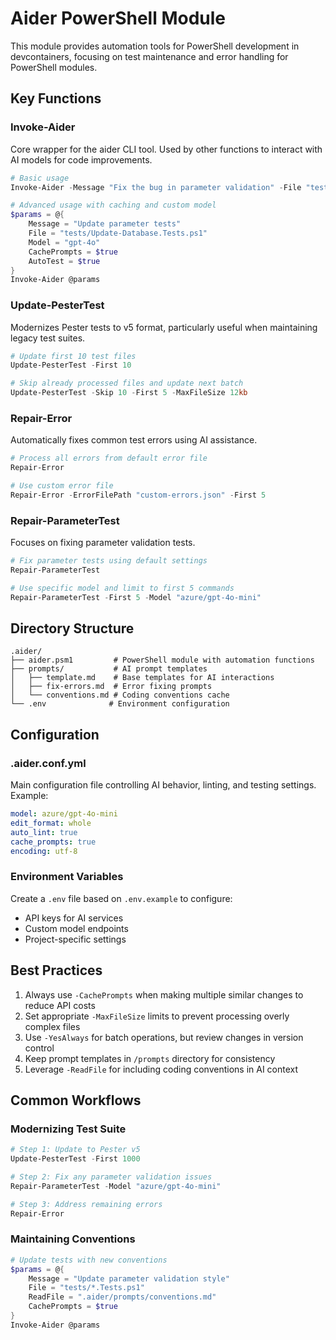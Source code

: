 # Aider PowerShell Module

This module provides automation tools for PowerShell development in devcontainers, focusing on test maintenance and error handling for PowerShell modules.

## Key Functions

### Invoke-Aider
Core wrapper for the aider CLI tool. Used by other functions to interact with AI models for code improvements.

```powershell
# Basic usage
Invoke-Aider -Message "Fix the bug in parameter validation" -File "tests/Get-Something.Tests.ps1"

# Advanced usage with caching and custom model
$params = @{
    Message = "Update parameter tests"
    File = "tests/Update-Database.Tests.ps1"
    Model = "gpt-4o"
    CachePrompts = $true
    AutoTest = $true
}
Invoke-Aider @params
```

### Update-PesterTest
Modernizes Pester tests to v5 format, particularly useful when maintaining legacy test suites.

```powershell
# Update first 10 test files
Update-PesterTest -First 10

# Skip already processed files and update next batch
Update-PesterTest -Skip 10 -First 5 -MaxFileSize 12kb
```

### Repair-Error
Automatically fixes common test errors using AI assistance.

```powershell
# Process all errors from default error file
Repair-Error

# Use custom error file
Repair-Error -ErrorFilePath "custom-errors.json" -First 5
```

### Repair-ParameterTest
Focuses on fixing parameter validation tests.

```powershell
# Fix parameter tests using default settings
Repair-ParameterTest

# Use specific model and limit to first 5 commands
Repair-ParameterTest -First 5 -Model "azure/gpt-4o-mini"
```

## Directory Structure

```
.aider/
├── aider.psm1         # PowerShell module with automation functions
├── prompts/           # AI prompt templates
│   ├── template.md    # Base templates for AI interactions
│   ├── fix-errors.md  # Error fixing prompts
│   └── conventions.md # Coding conventions cache
└── .env              # Environment configuration
```

## Configuration

### .aider.conf.yml
Main configuration file controlling AI behavior, linting, and testing settings. Example:

```yaml
model: azure/gpt-4o-mini
edit_format: whole
auto_lint: true
cache_prompts: true
encoding: utf-8
```

### Environment Variables
Create a `.env` file based on `.env.example` to configure:
- API keys for AI services
- Custom model endpoints
- Project-specific settings

## Best Practices

1. Always use `-CachePrompts` when making multiple similar changes to reduce API costs
2. Set appropriate `-MaxFileSize` limits to prevent processing overly complex files
3. Use `-YesAlways` for batch operations, but review changes in version control
4. Keep prompt templates in `/prompts` directory for consistency
5. Leverage `-ReadFile` for including coding conventions in AI context

## Common Workflows

### Modernizing Test Suite
```powershell
# Step 1: Update to Pester v5
Update-PesterTest -First 1000

# Step 2: Fix any parameter validation issues
Repair-ParameterTest -Model "azure/gpt-4o-mini"

# Step 3: Address remaining errors
Repair-Error
```

### Maintaining Conventions
```powershell
# Update tests with new conventions
$params = @{
    Message = "Update parameter validation style"
    File = "tests/*.Tests.ps1"
    ReadFile = ".aider/prompts/conventions.md"
    CachePrompts = $true
}
Invoke-Aider @params
